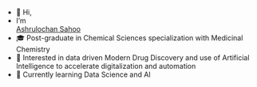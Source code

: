 - 👋 Hi, 
- I’m <div class="badge-base LI-profile-badge" data-locale="en_US" data-size="large" data-theme="dark" data-type="VERTICAL" data-vanity="ashrulochan-sahoo-5bb890159" data-version="v1"><a class="badge-base__link LI-simple-link" href="https://in.linkedin.com/in/ashrulochan-sahoo-5bb890159?trk=profile-badge">Ashrulochan Sahoo</a></div>           
- 🎓 Post-graduate in Chemical Sciences specialization with Medicinal Chemistry
- 👀 Interested in data driven Modern Drug Discovery and use of Artificial Intelligence to accelerate digitalization and automation
- 🌱 Currently learning Data Science and AI     

<!---
dSilu/dSilu is a ✨ special ✨ repository because its `README.md` (this file) appears on your GitHub profile.
You can click the Preview link to take a look at your changes.
--->
